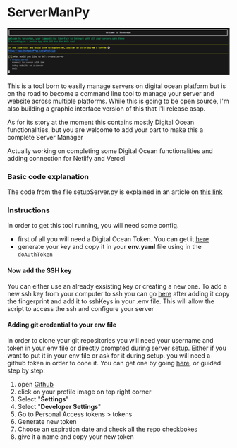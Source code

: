 # ServerManPy
![image](./entryScreenshot.png)

This is a tool born to easily manage servers on digital ocean platform but is on the road to become a command line tool to manage your server and website across multiple platforms.
While this is going to be open source, I'm also building a graphic interface version of this that I'll release asap.

As for its story at the moment this contains mostly Digital Ocean functionalities, but you are welcome to add your part to make this a complete Server Manager

Actually working on completing some Digital Ocean functionalities and adding connection for Netlify and Vercel
### Basic code explanation
The code from the file setupServer.py is explained in an article on [this link](https://dev.to/giuliano1993/api-ssh-create-and-setup-a-server-with-python-and-digital-ocean-58e2)

### Instructions
In order to get this tool running, you will need some config.
- first of all you will need a Digital Ocean Token. You can get it [here](https://cloud.digitalocean.com/account/api/tokens?i=75bc4f)
- generate your key and copy it in your **env.yaml** file using in the ```doAuthToken```

#### Now add the SSH key
You can either use an already exsisting key or creating a new one.
To add a new ssh key from your computer to ssh you can go [here](https://cloud.digitalocean.com/account/security?i=75bc4f)
after adding it copy the fingerprint and add it to sshKeys in your .env file. This will allow the script to access the ssh and configure your server

#### Adding git credential to your env file
In order to clone your git repositories you will need your username and token in your env file or directly prompted during server setup. Either if you want to put it in your  env file or ask for it during setup. you will need a github token in order to cone it.
You can get one by going [here](https://github.com/settings/tokens), or guided step by step: 
1. open [Github](https://github.com/)
2. click on your profile image on top right corner
3. Select "**Settings**"
4. Select "**Developer Settings**"
5. Go to Personal Access tokens > tokens
6. Generate new token
7. Choose an expiration date and check all the repo checkbokes
8. give it a name and copy your new token


